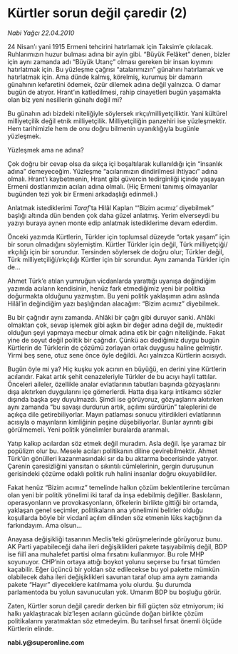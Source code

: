 # Kürtler sorun değil çaredir (2)

*Nabi Yağcı 22.04.2010*

<div class="yazi"><p>24 Nisan’ı yani 1915 Ermeni tehcirini hatırlamak için Taksim’e çıkılacak. Ruhlarımızın huzur bulması adına bir ayin gibi. “Büyük Felâket” denen, bizler için aynı zamanda adı “Büyük Utanç” olması gereken bir insan kıyımını hatırlatmak için. Bu yüzleşme çağrısı “atalarımızın” günahını hatırlamak ve hatırlatmak için. Ama dünde kalmış, körelmiş, kurumuş bir damarın günahının kefaretini ödemek, özür dilemek adına değil yalnızca. O damar bugün de atıyor. Hrant’ın katledilmesi, rahip cinayetleri bugün yaşamakta olan biz yeni nesillerin günahı değil mi? </p>
<p>Bu günahın adı bizdeki niteliğiyle söylersek ırkçı/milliyetçiliktir. Yani kültürel milliyetçilik değil etnik milliyetçilik. Milliyetçiliğin panzehiri ise yüzleşmektir. Hem tarihimizle hem de onu doğru bilmenin uyanıklığıyla bugünle yüzleşmek. </p>
<p>Yüzleşmek ama ne adına? </p>
<p>Çok doğru bir cevap olsa da sıkça içi boşaltılarak kullanıldığı için “insanlık adına” demeyeceğim. Yüzleşme “acılarımızın dindirilmesi ihtiyacı” adına olmalı. Hrant’ı kaybetmenin, Hrant gibi güvercin tedirginliği içinde yaşayan Ermeni dostlarımızın acıları adına olmalı. (Hiç Ermeni tanımış olmayanlar bugünden tezi yok bir Ermeni arkadaşlığı edinmeli.)</p>
<p>Anlatmak istediklerimi <i>Taraf</i>’ta Hilâl Kaplan “‘Bizim acımız’ diyebilmek” başlığı altında dün benden çok daha güzel anlatmış. Yerim elverseydi bu yazıyı buraya aynen monte edip anlatmak istediklerime devam ederdim. </p>
<p>Önceki yazımda Kürtlerin, Türkler için toplumsal düzeyde “ortak yaşam” için bir sorun olmadığını söylemiştim. Kürtler Türkler için değil, Türk milliyetçiği/ırkçılığı için bir sorundur. Tersinden söylersek de doğru olur; Türkler değil, Türk milliyetçiliği/ırkçılığı Kürtler için bir sorundur. Aynı zamanda Türkler için de... </p>
<p>Ahmet Türk’e atılan yumruğun vicdanlarda yarattığı uyanışa değindiğim yazımda acıların kendisinin, henüz fark etmediğimiz yeni bir politika doğurmakta olduğunu yazmıştım. Bu yeni politik yaklaşımın adını aslında Hilâl’in değindiğim yazı başlığından alacağım: “Bizim acımız” diyebilmek. </p>
<p>Bu bir çağrıdır aynı zamanda. Ahlâki bir çağrı gibi duruyor sanki. Ahlâki olmaktan çok, sevap işlemek gibi aşkın bir değer adına değil de, muktedir olduğun şeyi yapmaya mecbur olmak adına etik bir çağrı niteliğinde. Fakat yine de soyut değil politik bir çağrıdır. Çünkü acı dediğimiz duygu bugün Kürtlerin de Türklerin de çözümü zorlayan ortak duygusu haline gelmiştir. Yirmi beş sene, otuz sene önce öyle değildi. Acı yalnızca Kürtlerin acısıydı. </p>
<p>Bugün öyle mi ya? Hiç kuşku yok acının en büyüğü, en derini yine Kürtlerin acılarıdır. Fakat artık şehit cenazeleriyle Türkler de bu acıyı hayli tattılar. Önceleri aileler, özellikle analar evlatlarının tabutları başında gözyaşlarını dışa akıtırken duygularını içe gömerlerdi. Hatta dışa karşı intikamcı sözler dışında başka şey duyulmazdı. Şimdi ise görüyoruz, gözyaşlarını akıtırken aynı zamanda “bu savaşı durdurun artık, açılımı sürdürün” taleplerini de açıkça dile getirebiliyorlar. Mayın patlaması sonucu yitirdikleri evlatlarının acısıyla o mayınların kimliğinin peşine düşebiliyorlar. Bunlar ayrıntı gibi görülmemeli. Yeni politik yönelimler buralarda aranmalı. </p>
<p>Yatıp kalkıp acılardan söz etmek değil muradım. Asla değil. İşe yaramaz bir popülizm olur bu. Mesele acıları politikanın diline çevirebilmektir. Ahmet Türk’ün gönülleri kazanmasındaki sır da bu aktarma becerisinde yatıyor. Çarenin çaresizliğini yansıtan o sıkıntılı cümlelerinin, gergin duruşunun gerisindeki çözüme odaklı politik ruh halini insanlar doğru okuyabildiler. </p>
<p>Fakat henüz “Bizim acımız” temelinde halkın çözüm beklentilerine tercüman olan yeni bir politik yönelimi iki taraf da inşa edebilmiş değiller. Baskıların, operasyonların ve provokasyonların, öfkelerin birlikte gittiği bir ortamda, yaklaşan genel seçimler, politikaların ana yönelimini belirler olduğu koşullarda böyle bir vicdanî açılım dilinden söz etmenin lüks kaçtığının da farkındayım. Ama olsun...</p>
<p>Anayasa değişikliği tasarının Meclis’teki görüşmelerinde görüyoruz bunu. AK Parti yapabileceği daha ileri değişiklikleri pakete taşıyabilmiş değil, BDP ise fiilî ana muhalefet partisi olma fırsatını kullanmıyor. Bu role MHP soyunuyor. CHP’nin ortaya attığı boykot yolunu seçerse bu fırsat tümden kaçabilir. Eğer üçüncü bir yoldan söz edilecekse bu yol pakette mümkün olabilecek daha ileri değişiklikleri savunan taraf olup ama aynı zamanda pakete “Hayır” diyeceklere katılmama yolu olurdu. Şu durumda parlamentoda bu yolun savunucuları yok. Umarım BDP bu boşluğu görür. </p>
<p>Zaten, Kürtler sorun değil çaredir derken bir fiilî güçten söz etmiyorum; iki halkı yaklaştıracak biz’leşen acıların gücünde doğan birlikte çözüm politikalarını yaratmaktan söz etmedeyim. Bu tarihsel fırsat önemli ölçüde Kürtlerin elinde. </p>
<p><b>nabi.y@superonline.com</b></p></div>
